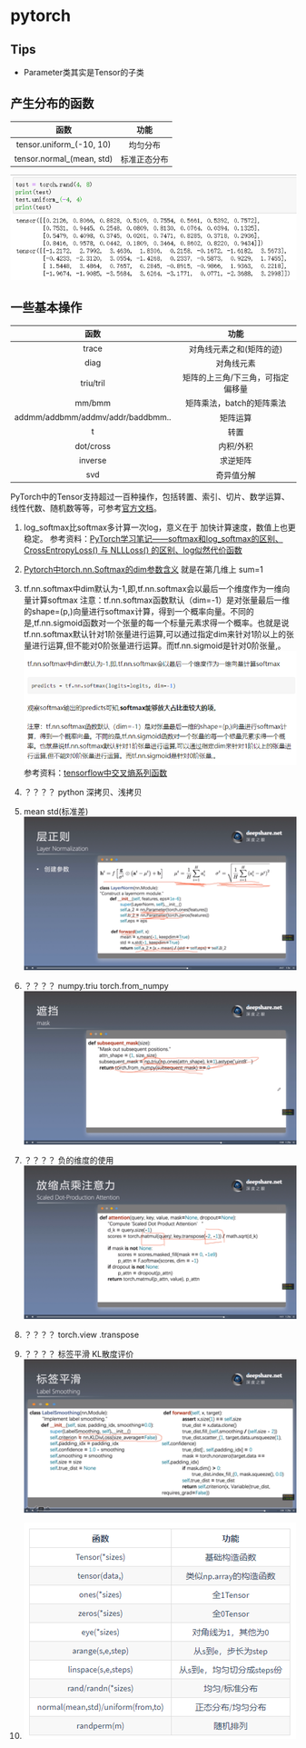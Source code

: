 # pytorch

## Tips

* Parameter类其实是Tensor的子类

## 产生分布的函数

函数 | 功能
:-: | :-:
tensor.uniform_(-10, 10) | 均匀分布
tensor.normal_(mean, std) | 标准正态分布

!['dyngq_images'](dyngq/images/dyngq_2020-02-04-23-43-48.png)

## 一些基本操作

函数 | 功能
:-: | :-:
trace | 对角线元素之和(矩阵的迹)
diag | 对角线元素
triu/tril | 矩阵的上三角/下三角，可指定偏移量
mm/bmm | 矩阵乘法，batch的矩阵乘法
addmm/addbmm/addmv/addr/baddbmm.. | 矩阵运算
t | 转置
dot/cross | 内积/外积
inverse | 求逆矩阵
svd | 奇异值分解

PyTorch中的Tensor支持超过一百种操作，包括转置、索引、切片、数学运算、线性代数、随机数等等，可参考[官方文档](https://pytorch.org/docs/stable/tensors.html)。


1. log_softmax比softmax多计算一次log，意义在于 加快计算速度，数值上也更稳定。 参考资料：[PyTorch学习笔记——softmax和log_softmax的区别、CrossEntropyLoss() 与 NLLLoss() 的区别、log似然代价函数](https://blog.csdn.net/hao5335156/article/details/80607732)

2. [Pytorch中torch.nn.Softmax的dim参数含义](https://blog.csdn.net/sunyueqinghit/article/details/101113251) 就是在第几维上 sum=1

3. tf.nn.softmax中dim默认为-1,即,tf.nn.softmax会以最后一个维度作为一维向量计算softmax 注意：tf.nn.softmax函数默认（dim=-1）是对张量最后一维的shape=(p,)向量进行softmax计算，得到一个概率向量。不同的是,tf.nn.sigmoid函数对一个张量的每一个标量元素求得一个概率。也就是说tf.nn.softmax默认针对1阶张量进行运算,可以通过指定dim来针对1阶以上的张量进行运算,但不能对0阶张量进行运算。而tf.nn.sigmoid是针对0阶张量,。 !['dyngq_images'](images/dyngq_2019-12-27-20-25-40.png) 参考资料：[tensorflow中交叉熵系列函数](https://zhuanlan.zhihu.com/p/27842203)

4. ？？？？ python 深拷贝、浅拷贝

5. mean std(标准差) !['dyngq_images'](images/dyngq_2019-12-27-21-14-02.png)

6. ？？？？ numpy.triu torch.from_numpy !['dyngq_images'](images/dyngq_2019-12-27-21-35-01.png)

7. ？？？？ 负的维度的使用 !['dyngq_images'](images/dyngq_2019-12-27-21-36-24.png)

8. ？？？？ torch.view .transpose

9. ？？？？ 标签平滑 KL散度评价 !['dyngq_images'](images/dyngq_2019-12-27-21-48-40.png)

10. !['dyngq_images'](images/dyngq_2019-12-28-11-25-48.png)
